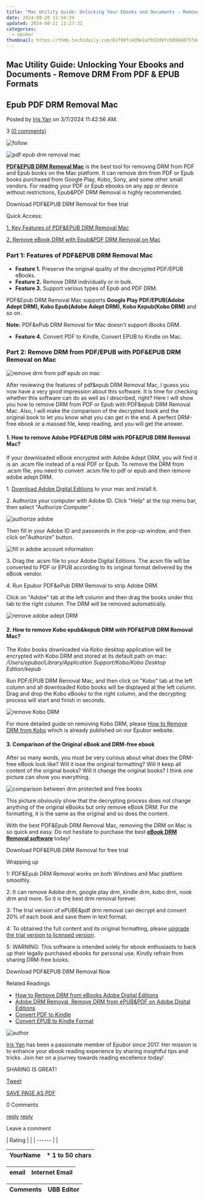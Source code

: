 ```yaml
---
title: "Mac Utility Guide: Unlocking Your Ebooks and Documents - Remove DRM From PDF & EPUB Formats"
date: 2024-08-20 11:34:29
updated: 2024-08-21 11:27:31
categories:
  - epubor
thumbnail: https://thmb.techidaily.com/61f98fc4d9e1af032d9fc6896b875fde870b9cc610ca573f8ea2783fc3752f47.jpg
---
```


## Mac Utility Guide: Unlocking Your Ebooks and Documents - Remove DRM From PDF & EPUB Formats

## Epub PDF DRM Removal Mac

Posted by [Iris Yan](https://www.facebook.com/iris.yan.16718) on 3/7/2024 11:42:56 AM.

3 [(0 comments)](http://www.epubor.com/#comment-area) 



![follow](http://www.epubor.com/images/follow.png)

![pdf epub drm removal mac](http://www.epubor.com/images/uppic/drm-pdf-and-epub-books.png)

[**PDF&EPUB DRM Removal Mac**](https://tools.techidaily.com/epubor/ultimate/) is the best tool for removing DRM from PDF and Epub books on the Mac platform. It can remove drm from PDF or Epub books purchased from Google Play, Kobo, Sony, and some other small vendors. For reading your PDF or Epub ebooks on any app or device without restrictions, Epub&PDF DRM Removal is highly recommended.

Download PDF&EPUB DRM Removal for free trial

[](https://tools.techidaily.com/epubor/ultimate/) [](https://tools.techidaily.com/epubor/ultimate/) 

Quick Access:

[1\. Key Features of PDF&EPUB DRM Removal Mac](https://tools.techidaily.com/epubor/products/)

[2\. Remove eBook DRM with Epub&PDF DRM Removal on Mac](https://tools.techidaily.com/epubor/products/) 

### Part 1: Features of PDF&EPUB DRM Removal Mac

* **Feature 1.** Preserve the original quality of the decrypted PDF/EPUB eBooks.
* **Feature 2.** Remove DRM individually or in bulk.
* **Feature 3.** Support various types of Epub and PDF DRM.

 PDF&Epub DRM Removal Mac supports **Google Play PDF/EPUB(Adobe Adept DRM), Kobo Epub(Adobe Adept DRM), Kobo Kepub(Kobo DRM)** and so on.

**Note:** PDF&ePub DRM Removal for Mac doesn't support iBooks DRM.

* **Feature 4.** Convert PDF to Kindle, Convert EPUB to Kindle on Mac.

###  Part 2: Remove DRM from PDF/EPUB with PDF&EPUB DRM Removal on Mac 

![remove drm from pdf epub on mac](http://www.epubor.com/images/uppic/remove-pdf-epub-drm-on-mac.png)

After reviewing the features of pdf&epub DRM Removal Mac, I guess you now have a very good impression about this software. It is time for checking whether this software can do as well as I described, right? Here I will show you how to remove DRM from PDF or Epub with PDF&epub DRM Removal Mac. Also, I will make the comparison of the decrypted book and the original book to let you know what you can get in the end. A perfect DRM-free ebook or a massed file, keep reading, and you will get the answer. 

#### 1\. How to remove Adobe PDF&EPUB DRM with PDF&EPUB DRM Removal Mac? 

If your downloaded eBook encrypted with Adobe Adept DRM, you will find it is an .acsm file instead of a real PDF or Epub. To remove the DRM from .acsm file, you need to convert .acsm file to pdf or epub and then remove adobe adept DRM.

1\. [Download Adobe Digital Editions](https://www.adobe.com/solutions/ebook/digital-editions/download.html) to your mac and install it.

2\. Authorize your computer with Adobe ID. Click "Help" at the top menu bar, then select "Authorize Computer" . 

![authorize adobe](http://www.epubor.com/images/uppic/authorize-adobe-mac.png)

Then fill in your Adobe ID and passwords in the pop-up window, and then click on"Authorize" button. 

![fill in adobe account information](http://www.epubor.com/images/uppic/putin-adobe-id-mac.png)

3\. Drag the .acsm file to your Adobe Digital Editions. The acsm file will be converted to PDF or EPUB according to its original format delivered by the eBook vendor.

4\. Run Epubor PDF&ePub DRM Removal to strip Adobe DRM.

Click on "Adobe" tab at the left column and then drag the books under this tab to the right column. The DRM will be removed automatically. 

![remove adobe adept DRM](http://www.epubor.com/images/uppic/remove-adobe-drm.png)

#### 2\. How to remove Kobo epub&kepub DRM with PDF&EPUB DRM Removal Mac?

The Kobo books downloaded via Kobo desktop application will be encrypted with Kobo DRM and stored at its default path on mac: _/Users/epubor/Library/Application Support/Kobo/Kobo Desktop Edition/kepub_

Run PDF/EPUB DRM Removal Mac, and then click on "Kobo" tab at the left column and all downloaded Kobo books will be displayed at the left column. Drag and drop the Kobo eBooks to the right column, and the decrypting process will start and finish in seconds.

![remove Kobo DRM](http://www.epubor.com/images/uppic/remove-kobo-DRM-desktop.png)

For more detailed guide on removing Kobo DRM, please [How to Remove DRM from Kobo](https://tools.techidaily.com/epubor/products/) which is already published on our Epubor website.

#### 3\. Comparison of the Original eBook and DRM-free ebook 

After so many words, you must be very curious about what does the DRM-free eBook look like? Will it lose the original formatting? Will it keep all content of the original books? Will it change the original books? I think one picture can show you everything.

![comparison between drm protected and free books](http://www.epubor.com/images/uppic/comparison-between-ebooks.jpg)

This picture obviously show that the decrypting process does not change anything of the original eBooks but only remove eBook DRM. For the formatting, it is the same as the original and so does the content. 

With the best PDF&Epub DRM Removal Mac, removing the DRM on Mac is so quick and easy. Do not hesitate to purchase the best [**eBook DRM Removal software**](https://tools.techidaily.com/epubor/ultimate/) today!

Download PDF&EPUB DRM Removal for free trial

[](https://tools.techidaily.com/epubor/ultimate/) [](https://tools.techidaily.com/epubor/ultimate/) 

Wrapping up

1: PDF&Epub DRM Removal works on both Windows and Mac platform smoothly.

2: It can remove Adobe drm, google play drm, kindle drm, kobo drm, nook drm and more. So it is the best drm removal forever.

3: The trial version of ePUBE&pdf drm removal can decrypt and convert 20% of each book and save them in text format.

4: To obtained the full content and its original formatting, please [upgrade the trial version to licensed version](https://tools.techidaily.com/epubor/ultimate/).

5: WARNING: This software is intended solely for ebook enthusiasts to back up their legally purchased ebooks for personal use. Kindly refrain from sharing DRM-free books.

Download PDF&EPUB DRM Removal Now

[](https://tools.techidaily.com/epubor/ultimate/) [](https://tools.techidaily.com/epubor/ultimate/) 

  
Related Readings

* [How to Remove DRM from eBooks Adobe Digital Editions](https://tools.techidaily.com/epubor/products/)
* [Adobe DRM Removal, Remove DRM from ePUB&PDF on Adobe Digital Editions](https://tools.techidaily.com/epubor/products/)
* [Convert PDF to Kindle](https://tools.techidaily.com/epubor/products/)
* [Convert EPUB to Kindle Format](https://tools.techidaily.com/epubor/kindle-converter/)

![author](http://www.epubor.com/images/uppic/iris.png)

[Iris Yan](https://www.facebook.com/iris.yan.16718) has been a passionate member of Epubor since 2017\. Her mission is to enhance your ebook reading experience by sharing insightful tips and tricks. Join her on a journey towards reading excellence today!

SHARING IS GREAT!

[Tweet](https://twitter.com/share) 

[SAVE PAGE AS PDF](https://tools.techidaily.com/epubor/products/) 



0 Comments

[reply](https://tools.techidaily.com/epubor/products/) [reply](https://tools.techidaily.com/epubor/products/) 

Leave a comment

| Rating |  |
| ------ |  |

| YourName | \*  1 to 50 chars |
| -------- | ----------------- |

| email | Internet Email |
| ----- | -------------- |

| Comments | UBB Editor |
| -------- | ---------- |

<ins class="adsbygoogle"
     style="display:block"
     data-ad-format="autorelaxed"
     data-ad-client="ca-pub-7571918770474297"
     data-ad-slot="1223367746"></ins>



<ins class="adsbygoogle"
     style="display:block"
     data-ad-client="ca-pub-7571918770474297"
     data-ad-slot="8358498916"
     data-ad-format="auto"
     data-full-width-responsive="true"></ins>
